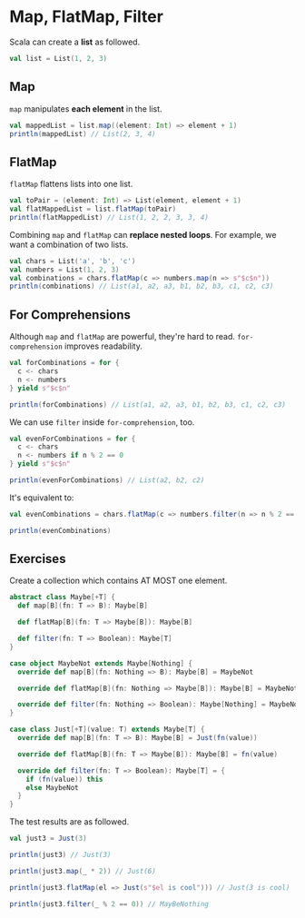 # Map, FlatMap, Filter

Scala can create a **list** as followed.

```scala
val list = List(1, 2, 3)
```

## Map

`map` manipulates **each element** in the list.

```scala
val mappedList = list.map((element: Int) => element + 1)
println(mappedList) // List(2, 3, 4)
```

## FlatMap

`flatMap` flattens lists into one list.

```scala
val toPair = (element: Int) => List(element, element + 1)
val flatMappedList = list.flatMap(toPair)
println(flatMappedList) // List(1, 2, 2, 3, 3, 4)
```

Combining `map` and `flatMap` can **replace nested loops**. For example, we want a combination of two lists.

```scala
val chars = List('a', 'b', 'c')
val numbers = List(1, 2, 3)
val combinations = chars.flatMap(c => numbers.map(n => s"$c$n"))
println(combinations) // List(a1, a2, a3, b1, b2, b3, c1, c2, c3)
```

## For Comprehensions

Although `map` and `flatMap` are powerful, they're hard to read. `for-comprehension` improves readability.

```scala
val forCombinations = for {
  c <- chars
  n <- numbers
} yield s"$c$n"

println(forCombinations) // List(a1, a2, a3, b1, b2, b3, c1, c2, c3)
```

We can use `filter` inside `for-comprehension`, too.

```scala
val evenForCombinations = for {
  c <- chars
  n <- numbers if n % 2 == 0
} yield s"$c$n"

println(evenForCombinations) // List(a2, b2, c2)
```

It's equivalent to:

```scala
val evenCombinations = chars.flatMap(c => numbers.filter(n => n % 2 == 0).map(n => s"$c$n"))

println(evenCombinations)
```

## Exercises

Create a collection which contains AT MOST one element.

```scala
abstract class Maybe[+T] {
  def map[B](fn: T => B): Maybe[B]

  def flatMap[B](fn: T => Maybe[B]): Maybe[B]

  def filter(fn: T => Boolean): Maybe[T]
}

case object MaybeNot extends Maybe[Nothing] {
  override def map[B](fn: Nothing => B): Maybe[B] = MaybeNot

  override def flatMap[B](fn: Nothing => Maybe[B]): Maybe[B] = MaybeNot

  override def filter(fn: Nothing => Boolean): Maybe[Nothing] = MaybeNot
}

case class Just[+T](value: T) extends Maybe[T] {
  override def map[B](fn: T => B): Maybe[B] = Just(fn(value))

  override def flatMap[B](fn: T => Maybe[B]): Maybe[B] = fn(value)

  override def filter(fn: T => Boolean): Maybe[T] = {
    if (fn(value)) this
    else MaybeNot
  }
}
```

The test results are as followed.

```scala
val just3 = Just(3)

println(just3) // Just(3)

println(just3.map(_ * 2)) // Just(6)

println(just3.flatMap(el => Just(s"$el is cool"))) // Just(3 is cool)

println(just3.filter(_ % 2 == 0)) // MayBeNothing
```
